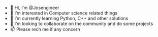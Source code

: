 - 👋 Hi, I’m @Josengineer
- 👀 I’m interested in Computer science related things 
- 🌱 I’m currently learning Python, C++ and other solutions 
- 💞️ I’m looking to collaborate on the community and do some projects 
- 📫 Please rech me if any concern 

<!---
Josengineer/Josengineer is a ✨ special ✨ repository because its `README.md` (this file) appears on your GitHub profile.
You can click the Preview link to take a look at your changes.
--->
